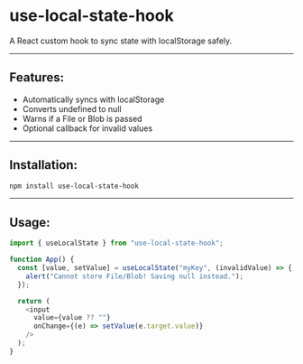 # use-local-state-hook
A React custom hook to sync state with localStorage safely.

---

## Features:
- Automatically syncs with localStorage
- Converts undefined to null
- Warns if a File or Blob is passed
- Optional callback for invalid values

---

## Installation:
```bash
npm install use-local-state-hook
```

---

## Usage:
```js
import { useLocalState } from "use-local-state-hook";

function App() {
  const [value, setValue] = useLocalState("myKey", (invalidValue) => {
    alert("Cannot store File/Blob! Saving null instead.");
  });

  return (
    <input
      value={value ?? ""}
      onChange={(e) => setValue(e.target.value)}
    />
  );
}
```
